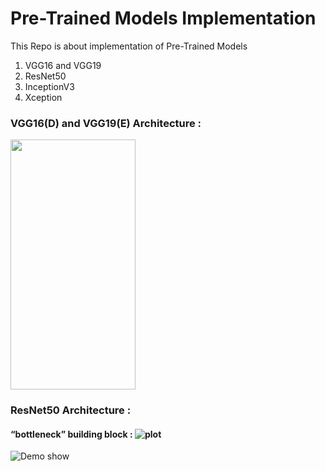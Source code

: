 # Pre-Trained Models Implementation

This Repo is about implementation of Pre-Trained Models
1. VGG16 and VGG19
2. ResNet50
3. InceptionV3
4. Xception

### VGG16(D) and VGG19(E) Architecture : 
<img src="https://pytorch.org/assets/images/vgg.png" width="200" height="400" />

### ResNet50 Architecture : 
#### “bottleneck” building block : ![plot](https://i.stack.imgur.com/kbiIG.png)
![Demo show](https://iq.opengenus.org/content/images/2020/03/Screenshot-from-2020-03-20-15-49-54.png)
